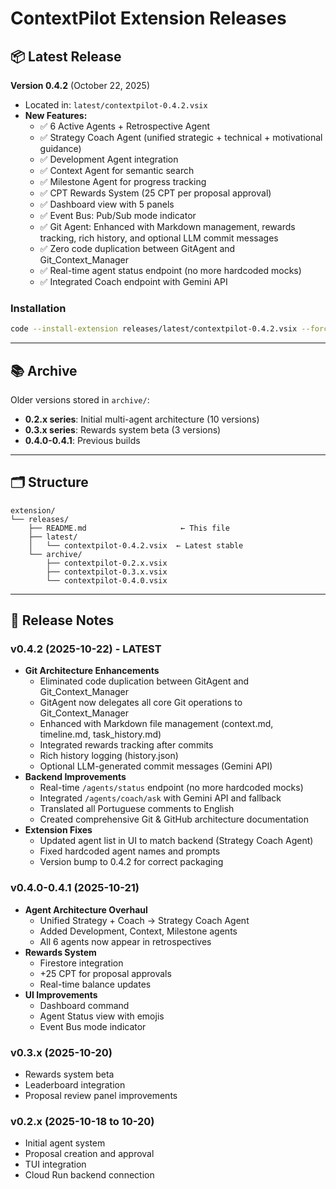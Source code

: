 # ContextPilot Extension Releases

## 📦 Latest Release

**Version 0.4.2** (October 22, 2025)
- Located in: `latest/contextpilot-0.4.2.vsix`
- **New Features:**
  - ✅ 6 Active Agents + Retrospective Agent
  - ✅ Strategy Coach Agent (unified strategic + technical + motivational guidance)
  - ✅ Development Agent integration
  - ✅ Context Agent for semantic search
  - ✅ Milestone Agent for progress tracking
  - ✅ CPT Rewards System (25 CPT per proposal approval)
  - ✅ Dashboard view with 5 panels
  - ✅ Event Bus: Pub/Sub mode indicator
  - ✅ Git Agent: Enhanced with Markdown management, rewards tracking, rich history, and optional LLM commit messages
  - ✅ Zero code duplication between GitAgent and Git_Context_Manager
  - ✅ Real-time agent status endpoint (no more hardcoded mocks)
  - ✅ Integrated Coach endpoint with Gemini API

### Installation
```bash
code --install-extension releases/latest/contextpilot-0.4.2.vsix --force
```

---

## 📚 Archive

Older versions stored in `archive/`:
- **0.2.x series**: Initial multi-agent architecture (10 versions)
- **0.3.x series**: Rewards system beta (3 versions)
- **0.4.0-0.4.1**: Previous builds

---

## 🗂️ Structure

```
extension/
└── releases/
    ├── README.md                     ← This file
    ├── latest/
    │   └── contextpilot-0.4.2.vsix  ← Latest stable
    └── archive/
        ├── contextpilot-0.2.x.vsix
        ├── contextpilot-0.3.x.vsix
        └── contextpilot-0.4.0.vsix
```

---

## 🚀 Release Notes

### v0.4.2 (2025-10-22) - **LATEST**
- **Git Architecture Enhancements**
  - Eliminated code duplication between GitAgent and Git_Context_Manager
  - GitAgent now delegates all core Git operations to Git_Context_Manager
  - Enhanced with Markdown file management (context.md, timeline.md, task_history.md)
  - Integrated rewards tracking after commits
  - Rich history logging (history.json)
  - Optional LLM-generated commit messages (Gemini API)
- **Backend Improvements**
  - Real-time `/agents/status` endpoint (no more hardcoded mocks)
  - Integrated `/agents/coach/ask` with Gemini API and fallback
  - Translated all Portuguese comments to English
  - Created comprehensive Git & GitHub architecture documentation
- **Extension Fixes**
  - Updated agent list in UI to match backend (Strategy Coach Agent)
  - Fixed hardcoded agent names and prompts
  - Version bump to 0.4.2 for correct packaging

### v0.4.0-0.4.1 (2025-10-21)
- **Agent Architecture Overhaul**
  - Unified Strategy + Coach → Strategy Coach Agent
  - Added Development, Context, Milestone agents
  - All 6 agents now appear in retrospectives
- **Rewards System**
  - Firestore integration
  - +25 CPT for proposal approvals
  - Real-time balance updates
- **UI Improvements**
  - Dashboard command
  - Agent Status view with emojis
  - Event Bus mode indicator

### v0.3.x (2025-10-20)
- Rewards system beta
- Leaderboard integration
- Proposal review panel improvements

### v0.2.x (2025-10-18 to 10-20)
- Initial agent system
- Proposal creation and approval
- TUI integration
- Cloud Run backend connection

